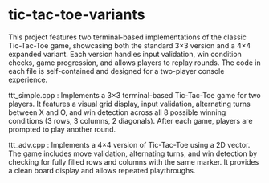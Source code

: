 # tic-tac-toe-variants
This project features two terminal-based implementations of the classic Tic-Tac-Toe game, showcasing both the standard 3×3 version and a 4×4 expanded variant. Each version handles input validation, win condition checks, game progression, and allows players to replay rounds. The code in each file is self-contained and designed for a two-player console experience.

ttt_simple.cpp : Implements a 3×3 terminal-based Tic-Tac-Toe game for two players. It features a visual grid display, input validation, alternating turns between X and O, and win detection across all 8 possible winning conditions (3 rows, 3 columns, 2 diagonals). After each game, players are prompted to play another round.

ttt_adv.cpp : Implements a 4×4 version of Tic-Tac-Toe using a 2D vector. The game includes move validation, alternating turns, and win detection by checking for fully filled rows and columns with the same marker. It provides a clean board display and allows repeated playthroughs.



